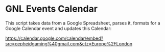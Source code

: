 # GNL Events Calendar

This script takes data from a Google Spreadsheet, parses it, formats for a Google Calendar event and updates this Calendar:

https://calendar.google.com/calendar/embed?src=cepheidgaming%40gmail.com&ctz=Europe%2FLondon
